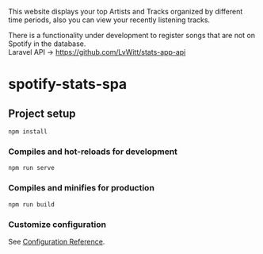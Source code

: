 
This website displays your top Artists and Tracks organized by different time periods, also you can view your recently listening tracks.

There is a functionality under development to register songs that are not on Spotify in the database.<br>
Laravel API -> https://github.com/LvWitt/stats-app-api


# spotify-stats-spa

## Project setup
```
npm install
```

### Compiles and hot-reloads for development
```
npm run serve
```

### Compiles and minifies for production
```
npm run build
```

### Customize configuration
See [Configuration Reference](https://cli.vuejs.org/config/).
